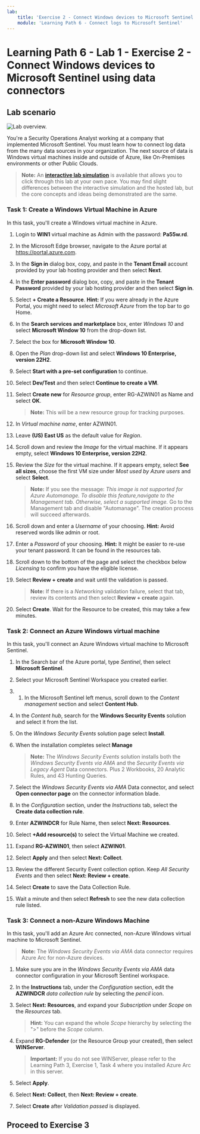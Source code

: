```yaml
---
lab:
    title: 'Exercise 2 - Connect Windows devices to Microsoft Sentinel using data connectors'
    module: 'Learning Path 6 - Connect logs to Microsoft Sentinel'
---
```


# Learning Path 6 - Lab 1 - Exercise 2 - Connect Windows devices to Microsoft Sentinel using data connectors

## Lab scenario

![Lab overview.](../Media/SC-200-Lab_Diagrams_Mod6_L1_Ex2.png)

You're a Security Operations Analyst working at a company that implemented Microsoft Sentinel. You must learn how to connect log data from the many data sources in your organization. The next source of data is Windows virtual machines inside and outside of Azure, like On-Premises environments or other Public Clouds.

>**Note:** An **[interactive lab simulation](https://mslabs.cloudguides.com/guides/SC-200%20Lab%20Simulation%20-%20Connect%20Windows%20devices%20to%20Microsoft%20Sentinel%20using%20data%20connectors)** is available that allows you to click through this lab at your own pace. You may find slight differences between the interactive simulation and the hosted lab, but the core concepts and ideas being demonstrated are the same. 


### Task 1: Create a Windows Virtual Machine in Azure

In this task, you'll create a Windows virtual machine in Azure.

1. Login to **WIN1** virtual machine as Admin with the password: **Pa55w.rd**.  

2. In the Microsoft Edge browser, navigate to the Azure portal at https://portal.azure.com.

3. In the **Sign in** dialog box, copy, and paste in the **Tenant Email** account provided by your lab hosting provider and then select **Next**.

4. In the **Enter password** dialog box, copy, and paste in the **Tenant Password** provided by your lab hosting provider and then select **Sign in**.

5. Select **+ Create a Resource**. **Hint:** If you were already in the Azure Portal, you might need to select *Microsoft Azure* from the top bar to go Home.

6. In the **Search services and marketplace** box, enter *Windows 10* and select **Microsoft Window 10** from the drop-down list.

7. Select the box for **Microsoft Window 10**.

8. Open the *Plan* drop-down list and select **Windows 10 Enterprise, version 22H2**.

9. Select **Start with a pre-set configuration** to continue.

10. Select **Dev/Test** and then select **Continue to create a VM**.

11. Select **Create new** for *Resource group*, enter RG-AZWIN01 as Name and select **OK**.

    >**Note:** This will be a new resource group for tracking purposes. 

12. In *Virtual machine name*, enter AZWIN01.

13. Leave **(US) East US** as the default value for *Region*.

14. Scroll down and review the *Image* for the virtual machine. If it appears empty, select **Windows 10 Enterprise, version 22H2**.

15. Review the *Size* for the virtual machine. If it appears empty, select **See all sizes**, choose the first VM size under *Most used by Azure users* and select **Select**.

    >**Note:** If you see the message: *This image is not supported for Azure Automanage. To disable this feature,navigate to the Management tab. Otherwise, select a supported image.* Go to the Management tab and disable "Automanage". The creation process will succeed afterwards.

16. Scroll down and enter a *Username* of your choosing. **Hint:** Avoid reserved words like admin or root.

17. Enter a *Password* of your choosing. **Hint:** It might be easier to re-use your tenant password. It can be found in the resources tab.

18. Scroll down to the bottom of the page and select the checkbox below *Licensing* to confirm you have the eligible license.

19. Select **Review + create** and wait until the validation is passed.

    >**Note:** If there is a *Networking* validation failure, select that tab, review its contents and then select **Review + create** again.

20. Select **Create**. Wait for the Resource to be created, this may take a few minutes.

### Task 2: Connect an Azure Windows virtual machine

In this task, you'll connect an Azure Windows virtual machine to Microsoft Sentinel.

1. In the Search bar of the Azure portal, type *Sentinel*, then select **Microsoft Sentinel**.

2. Select your Microsoft Sentinel Workspace you created earlier.

3. 1. In the Microsoft Sentinel left menus, scroll down to the *Content management* section and select **Content Hub**.

4. In the *Content hub*, search for the **Windows Security Events** solution and select it from the list.

5. On the *Windows Security Events* solution page select **Install**.

6. When the installation completes select **Manage**

    >**Note:** The *Windows Security Events* solution installs both the *Windows Security Events via AMA* and the *Security Events via Legacy Agent* Data connectors. Plus 2 Workbooks, 20 Analytic Rules, and 43 Hunting Queries.

7. Select the *Windows Security Events via AMA* Data connector, and select **Open connector page** on the connector information blade.

8. In the *Configuration* section, under the *Instructions* tab, select the **Create data collection rule**.

9. Enter **AZWINDCR** for Rule Name, then select **Next: Resources**.

10. Select **+Add resource(s)** to select the Virtual Machine we created.

11. Expand **RG-AZWIN01**, then select **AZWIN01**.

12. Select **Apply** and then select **Next: Collect**.

13. Review the different Security Event collection option. Keep *All Security Events* and then select **Next: Review + create**.

14. Select **Create** to save the Data Collection Rule.

15. Wait a minute and then select **Refresh** to see the new data collection rule listed.

### Task 3: Connect a non-Azure Windows Machine

In this task, you'll add an Azure Arc connected, non-Azure Windows virtual machine to Microsoft Sentinel.  

   >**Note:** The *Windows Security Events via AMA* data connector requires Azure Arc for non-Azure devices.

1. Make sure you are in the *Windows Security Events via AMA* data connector configuration in your Microsoft Sentinel workspace.

2. In the **Instructions** tab, under the *Configuration* section, edit the **AZWINDCR** *data collection rule* by selecting the *pencil* icon.

3. Select **Next: Resources**, and expand your *Subscription* under *Scope* on the *Resources* tab.

    >**Hint:** You can expand the whole *Scope* hierarchy by selecting the ">" before the *Scope* column.

4. Expand **RG-Defender** (or the Resource Group your created), then select **WINServer**.

    >**Important:** If you do not see WINServer, please refer to the Learning Path 3, Exercise 1, Task 4 where you installed Azure Arc in this server.

5. Select **Apply**.

6. Select **Next: Collect**, then **Next: Review + create**.

7. Select **Create** after *Validation passed* is displayed.

## Proceed to Exercise 3
